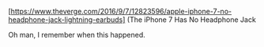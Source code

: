 [https://www.theverge.com/2016/9/7/12823596/apple-iphone-7-no-headphone-jack-lightning-earbuds] (The iPhone 7 Has No Headphone Jack

Oh man, I remember when this happened. 
